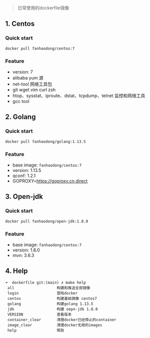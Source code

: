 > 日常使用的dockerfile镜像
## 1. Centos

### Quick start

```shell
docker pull fanhaodong/centos:7
```
### Feature

- version: 7
- alibaba yum 源
- net-tool 网络工具包
- git wget vim curl zsh
- htop、sysstat、iproute、dstat、tcpdump、telnet 监控和网络工具
- gcc tool

## 2. Golang

### Quick start

```shell
docker pull fanhaodong/golang:1.13.5
```
### Feature
- base image: `fanhaodong/centos:7`
- version: 1.13.5
- qconf: 1.2.1
- GOPROXY=https://goproxy.cn,direct

## 3. Open-jdk

### Quick start

```shell
docker pull fanhaodong/open-jdk:1.8.0
```
### Feature

- base image: `fanhaodong/centos:7`
- version: 1.8.0
- mvn: 3.6.3

## 4. Help

```shell
➜  dockerfile git:(main) ✗ make help 
 all                   构建和推送全部镜像
 login                 登陆docker
 centos                构建基础镜像 centos7
 golang                构建golang 1.13.5
 jdk                   构建 oepn-jdk 1.8.0
 VERSION               查看版本
 container_clear       清理docker已经停止的container
 image_clear           清理docker无用的images
 help                  帮助
```